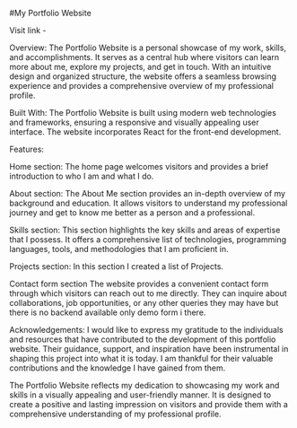 #My Portfolio Website

Visit link - 

Overview:
The Portfolio Website is a personal showcase of my work, skills, and accomplishments. It serves as a central hub where visitors can learn more about me, explore my projects, and get in touch. With an intuitive design and organized structure, the website offers a seamless browsing experience and provides a comprehensive overview of my professional profile.

Built With:
The Portfolio Website is built using modern web technologies and frameworks, ensuring a responsive and visually appealing user interface. The website incorporates React for the front-end development.

Features:

Home section:
The home page welcomes visitors and provides a brief introduction to who I am and what I do.

About section:
The About Me section provides an in-depth overview of my background and education.  It allows visitors to understand my professional journey and get to know me better as a person and a professional.

Skills section:
This section highlights the key skills and areas of expertise that I possess. It offers a comprehensive list of technologies, programming languages, tools, and methodologies that I am proficient in.

Projects section:
In this section I created a list of Projects.

Contact form section
The website provides a convenient contact form through which visitors can reach out to me directly. They can inquire about collaborations, job opportunities, or any other queries they may have but there is no backend available only demo form i there.

Acknowledgements:
I would like to express my gratitude to the individuals and resources that have contributed to the development of this portfolio website. Their guidance, support, and inspiration have been instrumental in shaping this project into what it is today. I am thankful for their valuable contributions and the knowledge I have gained from them.

The Portfolio Website reflects my dedication to showcasing my work and skills in a visually appealing and user-friendly manner. It is designed to create a positive and lasting impression on visitors and provide them with a comprehensive understanding of my professional profile.